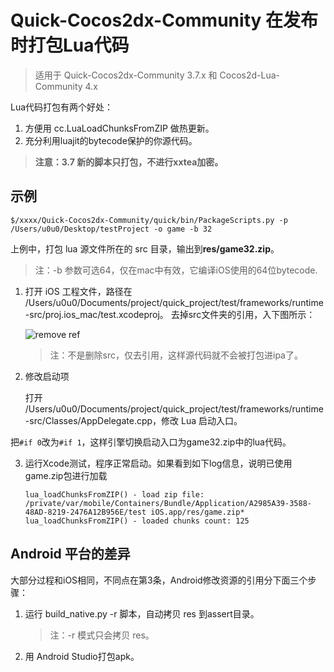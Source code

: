# Quick-Cocos2dx-Community 在发布时打包Lua代码

> 适用于 Quick-Cocos2dx-Community 3.7.x 和 Cocos2d-Lua-Community 4.x

Lua代码打包有两个好处：

1. 方便用 cc.LuaLoadChunksFromZIP 做热更新。
2. 充分利用luajit的bytecode保护的你源代码。

> **注意：3.7 新的脚本只打包，不进行xxtea加密。**

## 示例

```
$/xxxx/Quick-Cocos2dx-Community/quick/bin/PackageScripts.py -p /Users/u0u0/Desktop/testProject -o game -b 32
```

上例中，打包 lua 源文件所在的 src 目录，输出到<strong>res/game32.zip</strong>。

> 注：-b 参数可选64，仅在mac中有效，它编译iOS使用的64位bytecode.

1. 打开 iOS 工程文件，路径在 /Users/u0u0/Documents/project/quick_project/test/frameworks/runtime-src/proj.ios_mac/test.xcodeproj。
去掉src文件夹的引用，入下图所示：

	![remove ref](./removeref.png)

    > 注：不是删除src，仅去引用，这样源代码就不会被打包进ipa了。

2. 修改启动项

    打开 /Users/u0u0/Documents/project/quick_project/test/frameworks/runtime-src/Classes/AppDelegate.cpp，修改 Lua 启动入口。

把`#if 0`改为`#if 1`，这样引擎切换启动入口为game32.zip中的lua代码。

3. 运行Xcode测试，程序正常启动。如果看到如下log信息，说明已使用game.zip包进行加载

    ```
    lua_loadChunksFromZIP() - load zip file: /private/var/mobile/Containers/Bundle/Application/A2985A39-3588-48AD-8219-2476A12B956E/test iOS.app/res/game.zip*
    lua_loadChunksFromZIP() - loaded chunks count: 125
    ```

## Android 平台的差异

大部分过程和iOS相同，不同点在第3条，Android修改资源的引用分下面三个步骤：

1. 运行 build_native.py -r 脚本，自动拷贝 res 到assert目录。
	
	> 注：-r 模式只会拷贝 res。

2. 用 Android Studio打包apk。